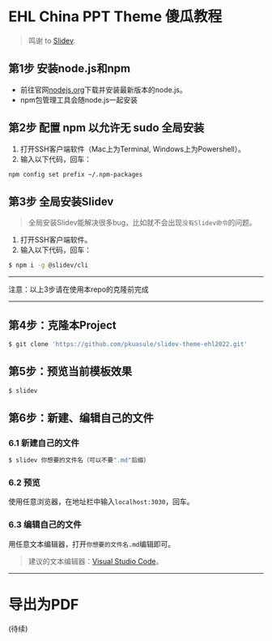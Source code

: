 # EHL China PPT Theme 傻瓜教程
> 鸣谢 to [Slidev](https://sli.dev/).

## 第1步 安装node.js和npm
* 前往官网[nodejs.org](https://www.nodejs.org)下载并安装最新版本的node.js。
* npm包管理工具会随node.js一起安装

## 第2步 配置 npm 以允许无 sudo 全局安装
1. 打开SSH客户端软件（Mac上为Terminal, Windows上为Powershell）。
2. 输入以下代码，回车：
```bash
npm config set prefix ~/.npm-packages
```
## 第3步 全局安装Slidev
> 全局安装Slidev能解决很多bug，比如就不会出现`没有Slidev命令`的问题。
1. 打开SSH客户端软件。
2. 输入以下代码，回车：
```bash
$ npm i -g @slidev/cli
```

***
注意：以上3步请在使用本repo的克隆前完成
***

## 第4步：克隆本Project
```bash
$ git clone 'https://github.com/pkuasule/slidev-theme-ehl2022.git'
```

## 第5步：预览当前模板效果
```bash
$ slidev
```

## 第6步：新建、编辑自己的文件
### 6.1 新建自己的文件
```bash
$ slidev 你想要的文件名（可以不要".md"后缀）
```
### 6.2 预览
使用任意浏览器，在地址栏中输入`localhost:3030`，回车。

### 6.3 编辑自己的文件
用任意文本编辑器，打开`你想要的文件名.md`编辑即可。
> 建议的文本编辑器：[Visual Studio Code](https://code.visualstudio.com/)。

***
# 导出为PDF
(待续)